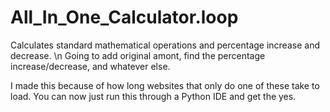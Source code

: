 # All_In_One_Calculator.loop

Calculates standard mathematical operations and percentage increase and decrease. \n
Going to add original amont, find the percentage increase/decrease, and whatever else.

I made this because of how long websites that only do one of these take to load. You can now just run this through a Python IDE and get the yes.

